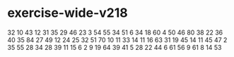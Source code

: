 # exercise-wide-v218
32
10
43
12
31
35
29
46
23
3
54
55
34
51
6
34
18
60
4
50
46
80
38
22
36
40
35
84
27
49
12
24
25
32
51
70
10
11
33
14
11
16
63
31
19
45
14
11
45
47
2
35
55
28
34
28
39
11
15
6
2
9
19
64
39
41
5
28
22
44
6
61
56
9
61
8
14
53
